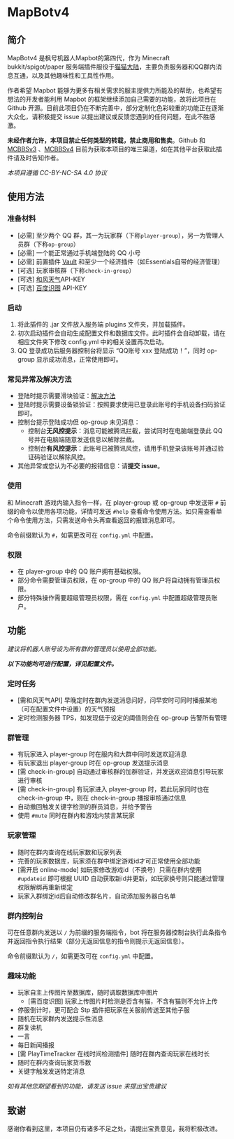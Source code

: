 # MapBotv4

## 简介
MapBotv4 是枫号机器人Mapbot的第四代，作为 Minecraft bukkit/spigot/paper 服务端插件服役于[猫猫大陆](https://www.catland.top)，主要负责服务器和QQ群内消息互通，以及其他趣味性和工具性作用。

作者希望 Mapbot 能够为更多有相关需求的服主提供力所能及的帮助，也希望有想法的开发者能利用 Mapbot 的框架继续添加自己需要的功能，故将此项目在 Github 开源。目前此项目仍在不断完善中，部分定制化色彩较重的功能正在逐渐大众化，请积极提交 issue 以提出建议或反馈您遇到的任何问题，在此不胜感激。

**未经作者允许，本项目禁止任何类型的转载，禁止商用和售卖**。Github 和 [MCBBSv3](https://www.mcbbs.net/forum.php?mod=viewthread&tid=1313995&page=1&extra=#pid24967494) 、[MCBBSv4](https://beta.mcbbs.net/resource/servermod/cbo4opvt) 目前为获取本项目的唯三渠道，如在其他平台获取此插件请及时告知作者。

*本项目遵循 CC-BY-NC-SA 4.0 协议*

## 使用方法
### 准备材料
- [必需] 至少两个 QQ 群，其一为玩家群（下称`player-group`），另一为管理人员群（下称`op-group`）
- [必需] 一个能正常通过手机端登陆的 QQ 小号
- [必需] 前置插件 [Vault](https://github.com/MilkBowl/Vault) 和至少一个经济插件（如Essentials自带的经济管理）
- [可选] 玩家审核群（下称`check-in-group`）
- [可选] [和风天气](https://dev.qweather.com)API-KEY
- [可选] [百度识图](https://ai.baidu.com/ai-doc/IMAGERECOGNITION/Zk3bcxdfr) API-KEY

### 启动
1. 将此插件的 .jar 文件放入服务端 plugins 文件夹，并加载插件。
2. 初次启动插件会自动生成配置文件和数据库文件。此时插件会自动卸载，请在相应文件夹下修改 config.yml 中的相关设置再次启动。
3. QQ 登录成功后服务器控制台将显示 “QQ账号 xxx 登陆成功！”，同时 op-group 显示成功消息，正常使用即可。

### 常见异常及解决方法
- 登陆时提示需要滑块验证：[解决方法](https://docs.mirai.mamoe.net/mirai-login-solver-selenium/#%E6%89%8B%E5%8A%A8%E5%AE%8C%E6%88%90%E6%BB%91%E5%8A%A8%E9%AA%8C%E8%AF%81)
- 登陆时提示需要设备锁验证：按照要求使用已登录此账号的手机设备扫码验证即可。
- 控制台提示登陆成功但 op-group 未见消息：
    - 控制台**无风控提示**：消息可能被腾讯拦截，尝试同时在电脑端登录此 QQ 号并在电脑端随意发送信息以解除拦截。
    - 控制台**有风控提示**：此账号已被腾讯风控，请用手机登录该账号并通过验证码验证以解除风控。
- 其他异常或您认为不必要的报错信息：请**提交 issue**。

### 使用
和 Minecraft 游戏内输入指令一样，在 player-group 或 op-group 中发送带 `#` 前缀的命令以使用各项功能，详情可发送 `#help` 查看命令使用方法。如只需查看单个命令使用方法，只需发送命令头再查看返回的报错消息即可。

命令前缀默认为 `#`，如需更改可在 `config.yml` 中配置。

### 权限
- 在 player-group 中的 QQ 账户拥有基础权限。
- 部分命令需要管理员权限，在 op-group 中的 QQ 账户将自动拥有管理员权限。
- 部分特殊操作需要超级管理员权限，需在 `config.yml` 中配置超级管理员账户。

## 功能

*建议将机器人账号设为所有群的管理员以使用全部功能。*

***以下功能均可进行配置，详见配置文件。***

### 定时任务

- [需和风天气API] 早晚定时在群内发送消息问好，问早安时可同时播报某地（可在配置文件中设置）的天气预报
- 定时检测服务器 TPS，如发现低于设定的阈值则会在 op-group 告警所有管理

### 群管理

- 有玩家进入 player-group 时在服内和大群中同时发送欢迎消息
- 有玩家退出 player-group 时在 op-group 发送提示消息
- [需 check-in-group] 自动通过审核群的加群验证，并发送欢迎消息引导玩家进行审核
- [需 check-in-group] 有玩家进入 player-group 时，若此玩家同时也在 check-in-group 中，则在 check-in-group 播报审核通过信息
- 自动撤回触发关键字检测的群员消息，并给予警告
- 使用 `#mute` 同时在群内和游戏内禁言某玩家

### 玩家管理

- 随时在群内查询在线玩家数和玩家列表
- 完善的玩家数据库，玩家须在群中绑定游戏id才可正常使用全部功能
- [需开启 online-mode] 如玩家修改游戏id（不换号）只需在群内使用 `#updateid` 即可根据 UUID 自动获取新id并更新，如玩家换号则只能通过管理权限解绑再重新绑定
- 玩家入群绑定id后自动修改群名片，自动添加服务器白名单

### 群内控制台

可在任意群内发送以 `/` 为前缀的服务端指令，bot 将在服务器控制台执行此条指令并返回指令执行结果（部分无返回信息的指令则提示无返回信息）。

命令前缀默认为 `/`，如需更改可在 `config.yml` 中配置。

### 趣味功能

- 玩家自主上传图片至数据库，随时调取数据库中图片
    - [需百度识图] 玩家上传图片时检测是否含有猫，不含有猫则不允许上传
- 停服倒计时，更可配合 Stp 插件把玩家在关服前传送至其他子服
- 随机在玩家群内发送提示性消息
- 群复读机
- 一言
- 每日新闻播报
- [需 PlayTimeTracker 在线时间检测插件] 随时在群内查询玩家在线时长
- 随时在群内查询玩家货币数
- 关键字触发发送特定消息

*如有其他您期望看到的功能，请发送 issue 来提出宝贵建议*

## 致谢
感谢你看到这里，本项目仍有诸多不足之处，请提出宝贵意见，我将积极改进。
